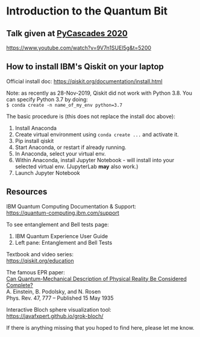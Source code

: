 # Introduction to the Quantum Bit

## Talk given at [PyCascades 2020](https://2020.pycascades.com)
<https://www.youtube.com/watch?v=9V7n1SUEl5g&t=5200>

## How to install IBM's Qiskit on your laptop

Official install doc: <https://qiskit.org/documentation/install.html>

Note: as recently as 28-Nov-2019, Qiskit did not work with Python 3.8. You can specify Python 3.7 by doing:<br>
`$ conda create -n name_of_my_env python=3.7`

The basic procedure is (this does not replace the install doc above):
1. Install Anaconda
2. Create virtual environment using `conda create ...` and activate it.
3. Pip install qiskit
4. Start Anaconda, or restart if already running.
5. In Anaconda, select your virtual env.
6. Within Anaconda, install Jupyter Notebook - will install into your selected virtual env. (JupyterLab **may** also work.)
7. Launch Jupyter Notebook

## Resources

IBM Quantum Computing Documentation & Support:<br>
<https://quantum-computing.ibm.com/support>

To see entanglement and Bell tests page:<br>
1. IBM Quantum Experience User Guide
2. Left pane: Entanglement and Bell Tests

Textbook and video series:<br>
<https://qiskit.org/education>

The famous EPR paper:<br>
[Can Quantum-Mechanical Description of Physical Reality Be Considered Complete?](https://journals.aps.org/pr/abstract/10.1103/PhysRev.47.777)<br>
A. Einstein, B. Podolsky, and N. Rosen<br>
Phys. Rev. 47, 777 – Published 15 May 1935

Interactive Bloch sphere visualization tool:<br>
<https://javafxpert.github.io/grok-bloch/>

If there is anything missing that you hoped to find here, please let me know.


